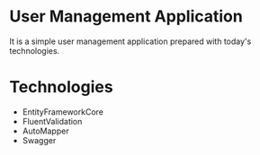 # User Management Application
It is a simple user management application prepared with today's technologies.

# Technologies

- EntityFrameworkCore
- FluentValidation
- AutoMapper
- Swagger
